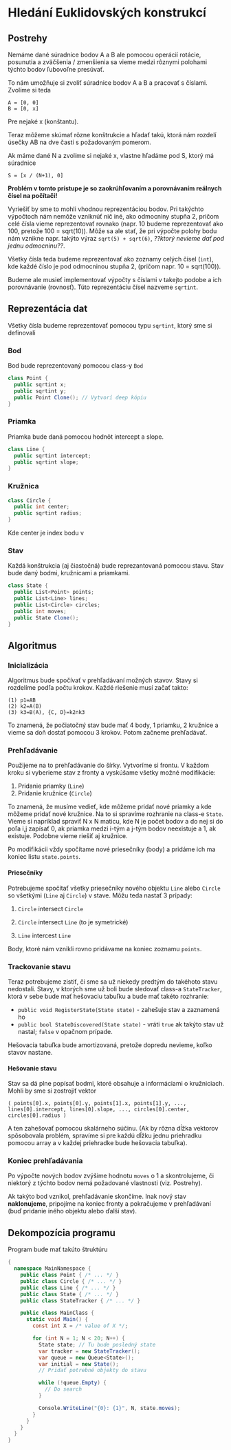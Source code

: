 # Hledání Euklidovských konstrukcí

## Postrehy

Nemáme dané súradnice bodov A a B ale pomocou operácií rotácie, posunutia a zväčšenia / zmenšienia sa vieme medzi rôznymi polohami týchto bodov ľubovoľne presúvať.

To nám umožňuje si zvoliť súradnice bodov A a B a pracovať s číslami. Zvolíme si teda

```
A = [0, 0]
B = [0, x]
```

Pre nejaké x (konštantu).

Teraz môžeme skúmať rôzne konštrukcie a hľadať takú, ktorá nám rozdelí úsečky AB na dve časti s požadovaným pomerom.

Ak máme dané N a zvolíme si nejaké x, vlastne hľadáme pod S, ktorý má súradnice

```
S = [x / (N+1), 0]
```

**Problém v tomto prístupe je so zaokrúhľovaním a porovnávaním reálnych čísel na počítači!**

Vyriešiť by sme to mohli vhodnou reprezentáciou bodov. Pri takýchto výpočtoch nám nemôže vzniknúť nič iné, ako odmocniny stupňa 2, pričom celé čísla vieme reprezentovať rovnako (napr. 10 budeme reprezentovať ako 100, pretože 100 = sqrt(10)). Môže sa ale stať, že pri výpočte polohy bodu nám vznikne napr. takýto výraz `sqrt(5) + sqrt(6)`, *??ktorý nevieme dať pod jednu odmocninu??*.

Všetky čísla teda budeme reprezentovať ako zoznamy celých čísel (`int`), kde každé číslo je pod odmocninou stupňa 2, (pričom napr. 10 = sqrt(100)).

Budeme ale musieť implementovať výpočty s číslami v takejto podobe a ich porovnávanie (rovnosť). Túto reprezentáciu čísel nazveme `sqrtint`.

## Reprezentácia dat

Všetky čísla budeme reprezentovať pomocou typu `sqrtint`, ktorý sme si definovali 

### Bod

Bod bude reprezentovaný pomocou class-y `Bod`

```c#
class Point {
  public sqrtint x;
  public sqrtint y; 
  public Point Clone(); // Vytvorí deep kópiu
}
```

### Priamka

Priamka bude daná pomocou hodnôt intercept a slope.

```c#
class Line {
  public sqrtint intercept;
  public sqrtint slope;
}
```

### Kružnica

```c#
class Circle {
  public int center;
  public sqrtint radius;
}
```

Kde center je index bodu v 

### Stav

Každá konštrukcia (aj čiastočná) bude reprezantovaná pomocou stavu. Stav bude daný bodmi, kružnicami a priamkami.

```c#
class State {
  public List<Point> points;
  public List<Line> lines;
  public List<Circle> circles;
  public int moves;
  public State Clone();
}
```

## Algoritmus

### Inicializácia

Algoritmus bude spočívať v prehľadávaní možných stavov. Stavy si rozdelíme podľa počtu krokov. Každé riešenie musí začať takto:

```
(1) p1=AB
(2) k2=A(B)
(3) k3=B(A), {C, D}=k2∩k3
```

To znamená, že počiatočný stav bude mať 4 body, 1 priamku, 2 kružnice a vieme sa doň dostať pomocou 3 krokov. Potom začneme prehľadávať.

### Prehľadávanie

Použijeme na to prehľadávanie do šírky. Vytvoríme si frontu. V každom kroku
si vyberieme stav z fronty a vyskúšame všetky možné modifikácie:

1. Pridanie priamky (`Line`)
2. Pridanie kružnice (`Circle`)

To znamená, že musíme vedieť, kde môžeme pridať nové priamky a kde môžeme pridať nové kružnice. Na to si spravíme rozhranie na class-e `State`. Vieme si napríklad spraviť N x N maticu, kde N je počet bodov a do nej si do poľa i,j zapísať 0, ak priamka medzi i-tým a j-tým bodov neexistuje a 1, ak existuje. Podobne vieme riešiť aj kružnice.

Po modifikácii vždy spočítame nové priesečníky (body) a pridáme ich ma koniec listu `state.points`.

#### Priesečníky

Potrebujeme spočítať všetky priesečníky nového objektu `Line` alebo `Circle` so všetkými (`Line` aj `Circle`) v stave. Môžu teda nastať 3 prípady:

1. `Circle` intersect `Circle`

2. `Circle` intersect `Line` (to je symetrické)

3. `Line` intercest `Line`

Body, ktoré nám vznikli rovno pridávame na koniec zoznamu `points`.

### Trackovanie stavu

Teraz potrebujeme zistiť, či sme sa už niekedy predtým do takéhoto stavu nedostali. Stavy, v ktorých sme už boli bude sledovať class-a `StateTracker`, ktorá v sebe bude mať hešovaciu tabuľku a bude mať takéto rozhranie:

- `public void RegisterState(State state)` - zahešuje stav a zaznamená ho
- `public bool StateDiscovered(State state)` - vráti `true` ak takýto stav už nastal; `false` v opačnom prípade.

Hešovacia tabuľka bude amortizovaná, pretože dopredu nevieme, koľko stavov nastane.

#### Hešovanie stavu

Stav sa dá plne popísať bodmi, ktoré obsahuje a informáciami o kružniciach. Mohli by sme si zostrojiť vektor

```
( points[0].x, points[0].y, points[1].x, points[1].y, ..., lines[0].intercept, lines[0].slope, ..., circles[0].center, circles[0].radius )
```

A ten zahešovať pomocou skalárneho súčinu. (Ak by rôzna dĺžka vektorov spôsobovala problém, spravíme si pre každú dĺžku jednu priehradku pomocou array a v každej priehradke bude hešovacia tabuľka).

### Koniec prehľadávania

Po výpočte nových bodov zvýšime hodnotu `moves` o 1 a skontrolujeme, či niektorý z týchto bodov nemá požadované vlastnosti (viz. Postrehy).

Ak takýto bod vznikol, prehľadávanie skončíme. Inak nový stav **naklonujeme**, pripojíme na koniec fronty a pokračujeme v prehľadávaní (buď pridanie iného objektu alebo ďalší stav).

## Dekompozícia programu

Program bude mať takúto štruktúru

```c#
{
  namespace MainNamespace {
    public class Point { /* ... */ }
    public class Circle { /* ... */ }
    public class Line { /* ... */ }
    public class State { /* ... */ }
    public class StateTracker { /* ... */ }

    public class MainClass {
      static void Main() {
        const int X = /* value of X */;

        for (int N = 1; N < 20; N++) {
          State state; // Tu bude posledný state
          var tracker = new StateTracker();
          var queue = new Queue<State>();
          var initial = new State();
          // Pridať potrebné objekty do stavu

          while (!queue.Empty) {
            // Do search
          }

          Console.WriteLine("{0}: {1}", N, state.moves);
        }
      }
    }
  }
}
```

